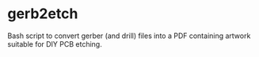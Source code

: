 gerb2etch
=========

Bash script to convert gerber (and drill) files into a PDF containing artwork suitable for DIY PCB etching.
